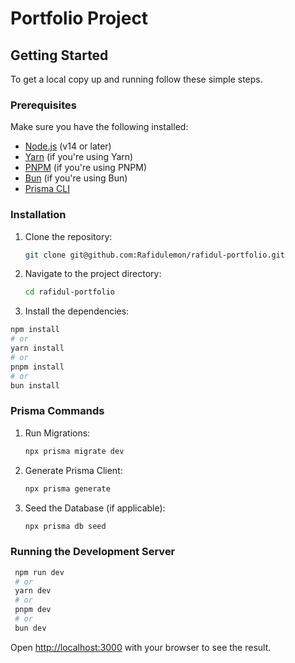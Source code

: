 # Portfolio Project

## Getting Started

To get a local copy up and running follow these simple steps.

### Prerequisites

Make sure you have the following installed:

- [Node.js](https://nodejs.org/) (v14 or later)
- [Yarn](https://yarnpkg.com/) (if you're using Yarn)
- [PNPM](https://pnpm.js.org/) (if you're using PNPM)
- [Bun](https://bun.sh/) (if you're using Bun)
- [Prisma CLI](https://www.prisma.io/docs/getting-started/setup-prisma/start-from-scratch-typescript-postgres)

### Installation

1. Clone the repository:

   ```bash
   git clone git@github.com:Rafidulemon/rafidul-portfolio.git

2. Navigate to the project directory:

   ```bash
   cd rafidul-portfolio

3.  Install the dependencies:

   ```bash
   npm install
   # or
   yarn install
   # or
   pnpm install
   # or
   bun install
   ```

### Prisma Commands
1. Run Migrations:

   ```bash
   npx prisma migrate dev

2. Generate Prisma Client:

   ```bash
   npx prisma generate

3. Seed the Database (if applicable):

   ```bash
   npx prisma db seed
   ```

### Running the Development Server

  ```bash
   npm run dev
   # or
   yarn dev
   # or
   pnpm dev
   # or
   bun dev
  ```

Open [http://localhost:3000](http://localhost:3000) with your browser to see the result.
